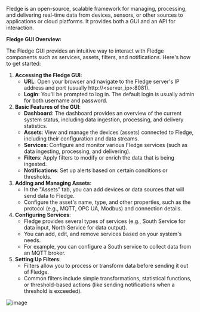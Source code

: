 Fledge is an open-source, scalable framework for managing, processing, and delivering real-time data from devices, sensors, or other sources to applications or cloud platforms. It provides both a GUI and an API for interaction.

**Fledge GUI Overview:**

The Fledge GUI provides an intuitive way to interact with Fledge components such as services, assets, filters, and notifications. Here's how to get started:

1. **Accessing the Fledge GUI**:
    - **URL**: Open your browser and navigate to the Fledge server's IP address and port (usually http://&lt;server_ip&gt;:8081).
    - **Login**: You'll be prompted to log in. The default login is usually admin for both username and password.
2. **Basic Features of the GUI**:
    - **Dashboard**: The dashboard provides an overview of the current system status, including data ingestion, processing, and delivery statistics.
    - **Assets**: View and manage the devices (assets) connected to Fledge, including their configuration and data streams.
    - **Services**: Configure and monitor various Fledge services (such as data ingesting, processing, and delivering).
    - **Filters**: Apply filters to modify or enrich the data that is being ingested.
    - **Notifications**: Set up alerts based on certain conditions or thresholds.
3. **Adding and Managing Assets**:
    - In the "Assets" tab, you can add devices or data sources that will send data to Fledge.
    - Configure the asset's name, type, and other properties, such as the protocol (e.g., MQTT, OPC UA, Modbus) and connection details.
4. **Configuring Services**:
    - Fledge provides several types of services (e.g., South Service for data input, North Service for data output).
    - You can add, edit, and remove services based on your system's needs.
    - For example, you can configure a South service to collect data from an MQTT broker.
5. **Setting Up Filters**:
    - Filters allow you to process or transform data before sending it out of Fledge.
    - Common filters include simple transformations, statistical functions, or threshold-based actions (like sending notifications when a threshold is exceeded).
  
 ![image](https://github.com/user-attachments/assets/d1522bf4-c030-4d1a-89ca-4b0231f4c64c)
     

###

###
